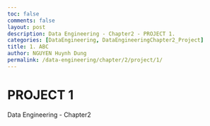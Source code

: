 ```yaml
---
toc: false
comments: false
layout: post
description: Data Engineering - Chapter2 - PROJECT 1.
categories: [DataEngineering, DataEngineeringChapter2_Project]
title: 1. ABC
author: NGUYEN Huynh Dung
permalink: /data-engineering/chapter/2/project/1/
---
```


# PROJECT 1
Data Engineering - Chapter2




